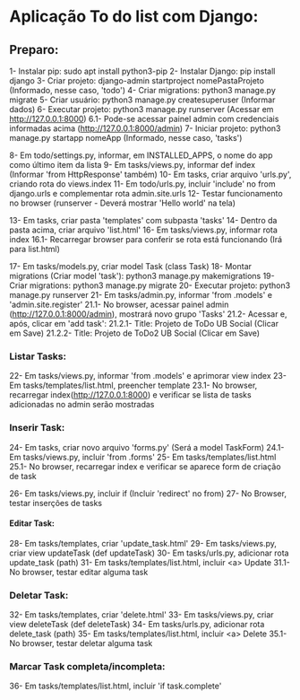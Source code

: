 # Aplicação To do list com Django:

## Preparo:
1- Instalar pip: sudo apt install python3-pip
2- Instalar Django: pip install django
3- Criar projeto: django-admin startproject nomePastaProjeto (Informado, nesse caso, 'todo')
4- Criar migrations: python3 manage.py migrate
5- Criar usuário: python3 manage.py createsuperuser (Informar dados)
6- Executar projeto: python3 manage.py runserver (Acessar em http://127.0.0.1:8000)
    6.1- Pode-se acessar painel admin com credenciais informadas acima (http://127.0.0.1:8000/admin)
7- Iniciar projeto: python3 manage.py startapp nomeApp (Informado, nesse caso, 'tasks')

8- Em todo/settings.py, informar, em INSTALLED_APPS, o nome do app como último item da lista
9- Em tasks/views.py, informar def index (Informar 'from HttpResponse' também)
10- Em tasks, criar arquivo 'urls.py', criando rota do views.index
11- Em todo/urls.py, incluir 'include' no from django.urls e complementar rota admin.site.urls
12- Testar funcionamento no browser (runserver - Deverá mostrar 'Hello world' na tela)

13- Em tasks, criar pasta 'templates' com subpasta 'tasks'
14- Dentro da pasta acima, criar arquivo 'list.html'
16- Em tasks/views.py, informar rota index
    16.1- Recarregar browser para conferir se rota está funcionando (Irá para list.html)

17- Em tasks/models.py, criar model Task (class Task)
18- Montar migrations (Criar model 'task'): python3 manage.py makemigrations
19- Criar migrations: python3 manage.py migrate
20- Executar projeto: python3 manage.py runserver
21- Em tasks/admin.py, informar 'from .models' e 'admin.site.register'
    21.1- No browser, acessar painel admin (http://127.0.0.1:8000/admin), mostrará novo grupo 'Tasks'
    21.2- Acessar e, após, clicar em 'add task':
        21.2.1- Title: Projeto de ToDo UB Social (Clicar em Save)
        21.2.2- Title: Projeto de ToDo2 UB Social (Clicar em Save)

### Listar Tasks:
22- Em tasks/views.py, informar 'from .models' e aprimorar view index
23- Em tasks/templates/list.html, preencher template
23.1- No browser, recarregar index(http://127.0.0.1:8000) e verificar se lista de tasks adicionadas no admin serão mostradas

### Inserir Task:
24- Em tasks, criar novo arquivo 'forms.py' (Será a model TaskForm)
24.1- Em tasks/views.py, incluir 'from .forms'
25- Em tasks/templates/list.html
25.1- No browser, recarregar index e verificar se aparece form de criação de task

26- Em tasks/views.py, incluir if (Incluir 'redirect' no from)
27- No Browser, testar inserções de tasks

#### Editar Task:
28- Em tasks/templates, criar 'update_task.html'
29- Em tasks/views.py, criar view updateTask (def updateTask)
30- Em tasks/urls.py, adicionar rota update_task (path)
31- Em tasks/templates/list.html, incluir &lt;a&gt; Update
31.1- No browser, testar editar alguma task

### Deletar Task:
32- Em tasks/templates, criar 'delete.html'
33- Em tasks/views.py, criar view deleteTask (def deleteTask)
34- Em tasks/urls.py, adicionar rota delete_task (path)
35- Em tasks/templates/list.html, incluir &lt;a&gt; Delete
35.1- No browser, testar deletar alguma task

### Marcar Task completa/incompleta:
36- Em tasks/templates/list.html, incluir 'if task.complete'